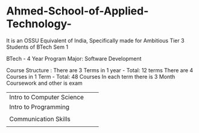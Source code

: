 # Ahmed-School-of-Applied-Technology-
It is an OSSU Equivalent of India, Specifically made for Ambitious Tier 3 Students of BTech Sem 1

BTech - 4 Year Program 
Major: Software Development 

Course Structure : There are 3 Terms in 1 year - Total: 12 terms
There are 4 Courses in 1 Term - Total: 48 Courses 
In each term there is 3 Month Coursework and other is exam 


|   |   |   |
|---|---|---|
| Intro to Computer Science  |   |   |
| Intro to Programming   |   |   |
|   |   |   |
| Communication Skills
  |   |   |
